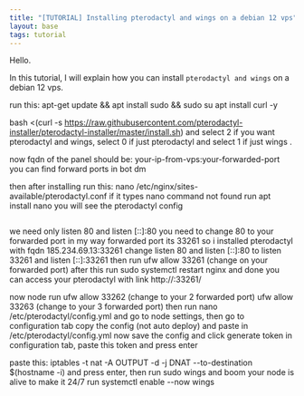 ```yaml
---
title: "[TUTORIAL] Installing pterodactyl and wings on a debian 12 vps"
layout: base
tags: tutorial
---
```

Hello.

In this tutorial, I will explain how you can install `pterodactyl and wings` on a debian 12 vps.

run this: apt-get update && apt install sudo && sudo su
apt install curl -y

bash <(curl -s https://raw.githubusercontent.com/pterodactyl-installer/pterodactyl-installer/master/install.sh)
and select 2 if you want pterodactyl and wings, select 0 if just pterodactyl and select 1 if just wings .

now fqdn of the panel should be:
your-ip-from-vps:your-forwarded-port
you can find forward ports in bot dm


then after installing run this:
nano /etc/nginx/sites-available/pterodactyl.conf
if it types nano command not found run apt install nano
you will see the pterodactyl config

<image coming soon>

we need only listen 80 and listen [::]:80
you need to change 80 to your forwarded port
in my way forwarded port its 33261
so i installed pterodactyl with fqdn 185.234.69.13:33261
change listen 80 and listen [::]:80 to listen 33261 and listen [::]:33261
then run ufw allow 33261 (change on your forwarded port)
after this run sudo systemctl restart nginx
and done you can access your pterodactyl with link http://<ip>:33261/

now node
run ufw allow 33262 (change to your 2 forwarded port)
ufw allow 33263 (change to your 3 forwarded port)
then run nano /etc/pterodactyl/config.yml and go to node settings, then go to configuration tab
copy the config (not auto deploy) and paste in /etc/pterodactyl/config.yml
now save the config and click generate token in configuration tab, paste this token and press enter

paste this: iptables -t nat -A OUTPUT -d <ip> -j DNAT --to-destination $(hostname -i) and press enter, then run sudo wings and boom your node is alive
to make it 24/7 run systemctl enable --now wings

